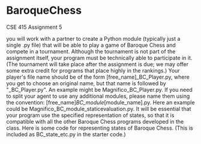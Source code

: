 # BaroqueChess
CSE 415 Assignment 5

you will work with a partner to create a Python module (typically just a single .py file) that will be able to play a game of Baroque Chess and compete in a tournament. Although the tournament is not part of the assignment itself, your program must be technically able to participate in it. (The tournament will take place after the assignment is due; we may offer some extra credit for programs that place highly in the rankings.) Your player's file name should be of the form [free_name]_BC_Player.py, where you get to choose an original name, but that name is followed by "_BC_Player.py". An example might be Magnifico_BC_Player.py. If you need to split your agent to use any additional modules, please name them using the convention: [free_name]_BC_module_[module_name].py. Here an example could be Magnifico_BC_module_staticevaluation.py.
It will be essential that your program use the specified representation of states, so that it is compatible with all the other Baroque Chess programs developed in the class. Here is some code for representing states of Baroque Chess. (This is included as BC_state_etc.py in the starter code.)



